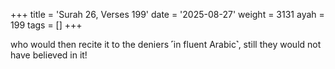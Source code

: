 +++
title = 'Surah 26, Verses 199'
date = '2025-08-27'
weight = 3131
ayah = 199
tags = []
+++

who would then recite it to the deniers ˹in fluent Arabic˺, still they would not have believed in it!